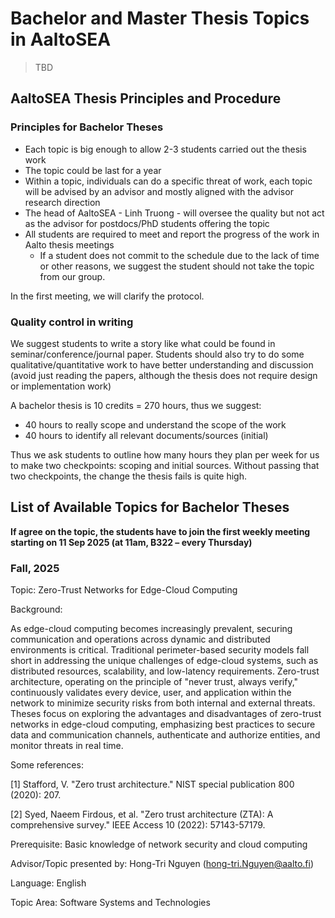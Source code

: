# Bachelor and Master Thesis Topics in AaltoSEA
>TBD

## AaltoSEA Thesis Principles and Procedure

### Principles for Bachelor Theses

- Each topic is big enough to allow 2-3 students carried out the thesis work
- The topic could be last for a year 
- Within a topic, individuals can do a specific threat of work, each topic will be advised by an advisor and mostly aligned with the advisor research direction 
- The head of AaltoSEA - Linh Truong - will oversee the quality but not act as the advisor for postdocs/PhD students offering the topic 
- All students are required to meet and report the progress of the work in Aalto thesis meetings
   - If a student does not commit to the schedule due to the lack of time or other reasons, we suggest the student should not take the topic from our group.
  
In the first meeting, we will clarify the protocol. 

### Quality control in writing

We suggest students to write a story like what could be found in seminar/conference/journal paper. Students should also try to do some qualitative/quantitative 
work to have better understanding and discussion (avoid just reading the papers, although the thesis does not require design or implementation work) 

A bachelor thesis is 10 credits = 270 hours, thus we suggest:

- 40 hours to really scope and understand the scope of the work
- 40 hours to identify all relevant documents/sources (initial)

Thus we ask students to outline how many hours they plan per week for us to make two checkpoints: scoping and initial sources. Without passing that two checkpoints, the change the thesis fails is quite high.


## List of Available Topics for Bachelor Theses
**If agree on the topic, the students have to join the first weekly meeting starting on 11 Sep 2025 (at 11am, B322 – every Thursday)**

### Fall, 2025

Topic: Zero-Trust Networks for Edge-Cloud Computing 

Background: 

As edge-cloud computing becomes increasingly prevalent, securing communication and operations across dynamic and distributed environments is critical. Traditional perimeter-based security models fall short in addressing the unique challenges of edge-cloud systems, such as distributed resources, scalability, and low-latency requirements. Zero-trust architecture, operating on the principle of "never trust, always verify," continuously validates every device, user, and application within the network to minimize security risks from both internal and external threats. Theses focus on exploring the advantages and disadvantages of zero-trust networks in edge-cloud computing, emphasizing best practices to secure data and communication channels, authenticate and authorize entities, and monitor threats in real time. 

Some references: 

[1] Stafford, V. "Zero trust architecture." NIST special publication 800 (2020): 207. 

[2] Syed, Naeem Firdous, et al. "Zero trust architecture (ZTA): A comprehensive survey." IEEE Access 10 (2022): 57143-57179. 

Prerequisite: Basic knowledge of network security and cloud computing 

Advisor/Topic presented by: Hong-Tri Nguyen (hong-tri.Nguyen@aalto.fi) 

Language: English 

Topic Area: Software Systems and Technologies
